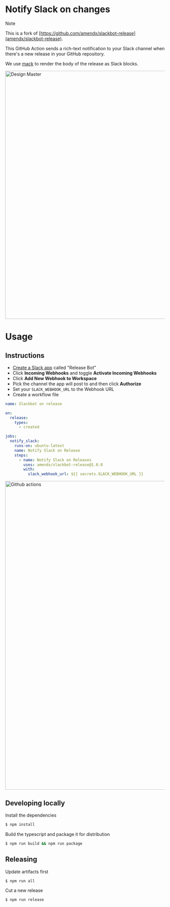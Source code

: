 # Notify Slack on changes

> [!NOTE]
> This is a fork of [https://github.com/amendx/slackbot-release](amendx/slackbot-release).

This GitHub Action sends a rich-text notification to your Slack channel when there's a new release in your GitHub repository.

We use [mack](https://github.com/tryfabric/mack)  to render the body of the release as Slack blocks.

<img width="782" alt="Design Master" src="https://user-images.githubusercontent.com/30783877/180804836-f2644f6f-ff79-4dd1-b3c9-04f6a56f91c1.png">

# Usage

## Instructions

- [Create a Slack app](https://api.slack.com/apps/new) called "Release Bot"
- Click **Incoming Webhooks** and toggle **Activate Incoming Webhooks**
- Click **Add New Webhook to Workspace**
- Pick the channel the app will post to and then click **Authorize**
- Set your `SLACK_WEBHOOK_URL` to the Webhook URL
- Create a workflow file

```yaml
name: Slackbot on release

on:
  release:
    types:
      - created

jobs:
  notify_slack:
    runs-on: ubuntu-latest
    name: Notify Slack on Release
    steps:
      - name: Notify Slack on Releases
        uses: amendx/slackbot-release@1.0.0
        with:
          slack_webhook_url: ${{ secrets.SLACK_WEBHOOK_URL }}
```

<img width="973" alt="Github actions" src="https://user-images.githubusercontent.com/30783877/180820722-c5d5b438-b02f-4501-8da3-ed3e742563aa.png">

## Developing locally
Install the dependencies

```bash
$ npm install
```
Build the typescript and package it for distribution

```bash
$ npm run build && npm run package
```


## Releasing

Update artifacts first


```bash
$ npm run all
```


Cut a new release

```bash
$ npm run release
```
